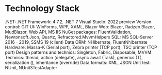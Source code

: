 # Technology Stack

.NET: .NET Framework: 4.7.2, .NET 7
Visual Studio: 2022 preview
Version control: GIT
UI: WinForms, WPF, XAML, Blazor
Web: Blazor, Radzen.Blazor, MudBlazor, Web API, MS IIS
NuGet packages: FluentValidation, Newtonsoft.Json, Quartz, Refractored.MvvmHelpers
SQL: MS SQL-Server 2016 - 2019, SSMS 19 (client)
Data ORM: NHibernate, FluentNhibernate
Hardware: Massa-K (Serial port), Zebra printer (TCP port), TSC printer (TCP port)
Design patterns and technics: Singleton, Fabric, Disposable, MVVM
Technics: thread, action (delegate), async await (Task), generics (T), serialization (), inheritance (override)
Data formats: XML, JSON
Unit test: NUnit, NUnit3TestAdapter
